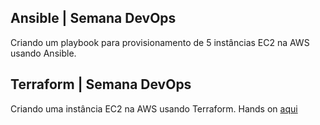 ## Ansible | Semana DevOps

Criando um playbook para provisionamento de 5 instâncias EC2 na AWS usando Ansible.

## Terraform | Semana DevOps

Criando uma instância EC2 na AWS usando Terraform. Hands on [aqui](https://medium.com/@amaurybsouza/terraform-e364f5d31570)
